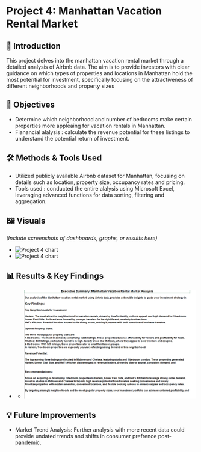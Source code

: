 # Project 4: Manhattan Vacation Rental Market

## 📌 Introduction
This project delves into the manhattan vacation rental market through a detailed analysis of Airbnb data.  The aim is to provide investors with clear guidance on which types of properties and locations in Manhattan hold the most potential for investment, specifically focusing on the attractiveness of different neighborhoods and property sizes

## 📌 Objectives
- Determine which neighborhood and number of bedrooms make certain properties more appleaing for vacation rentals in Manhattan.
- Fianancial alalysis : calculate the revenue potential for these listings to understand the potential return of investment.

## 🛠 Methods & Tools Used
- Utilized publicly available Airbnb dataset for Manhattan, focusing on details such as location, property size, occupancy rates and pricing.
- Tools used : conducted the entire alalysis using Microsoft Excel, leveraging advanced functions for data sorting, filtering and aggregation.

## 🖼 Visuals
*(Include screenshots of dashboards, graphs, or results here)*
- ![Project 4 chart](project4_chart1.png)
- ![Project 4 chart](project4_chart2.png)

## 📊 Results & Key Findings
- - ![Conclusion](https://github.com/gedebumeron/Data-Projects-Triple-Ten-/blob/main/Manhattan%20analysis.png)


## 💡 Future Improvements
- Market Trend Analysis: Further analysis with more recent data could provide undated trends and shifts in consumer prefrence post-pandemic.
